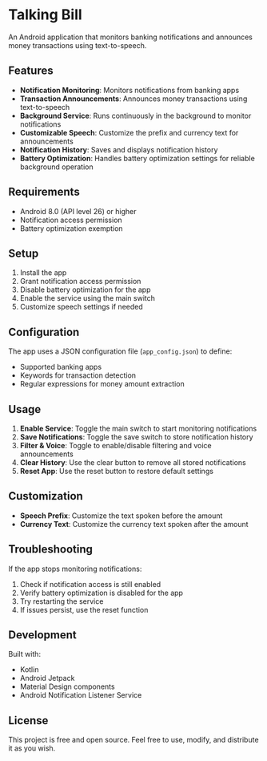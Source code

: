 # Talking Bill

An Android application that monitors banking notifications and announces money transactions using text-to-speech.

## Features

- **Notification Monitoring**: Monitors notifications from banking apps
- **Transaction Announcements**: Announces money transactions using text-to-speech
- **Background Service**: Runs continuously in the background to monitor notifications
- **Customizable Speech**: Customize the prefix and currency text for announcements
- **Notification History**: Saves and displays notification history
- **Battery Optimization**: Handles battery optimization settings for reliable background operation

## Requirements

- Android 8.0 (API level 26) or higher
- Notification access permission
- Battery optimization exemption

## Setup

1. Install the app
2. Grant notification access permission
3. Disable battery optimization for the app
4. Enable the service using the main switch
5. Customize speech settings if needed

## Configuration

The app uses a JSON configuration file (`app_config.json`) to define:
- Supported banking apps
- Keywords for transaction detection
- Regular expressions for money amount extraction

## Usage

1. **Enable Service**: Toggle the main switch to start monitoring notifications
2. **Save Notifications**: Toggle the save switch to store notification history
3. **Filter & Voice**: Toggle to enable/disable filtering and voice announcements
4. **Clear History**: Use the clear button to remove all stored notifications
5. **Reset App**: Use the reset button to restore default settings

## Customization

- **Speech Prefix**: Customize the text spoken before the amount
- **Currency Text**: Customize the currency text spoken after the amount

## Troubleshooting

If the app stops monitoring notifications:
1. Check if notification access is still enabled
2. Verify battery optimization is disabled for the app
3. Try restarting the service
4. If issues persist, use the reset function

## Development

Built with:
- Kotlin
- Android Jetpack
- Material Design components
- Android Notification Listener Service

## License

This project is free and open source. Feel free to use, modify, and distribute it as you wish.